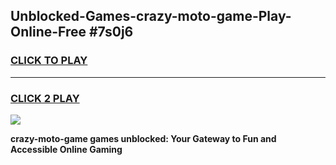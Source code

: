 
## Unblocked-Games-crazy-moto-game-Play-Online-Free #7s0j6
<h3>
<a href="https://us.freeplayer.one?title=crazy-moto-game&ref=10M">CLICK TO PLAY</a></h3>
<hr>

<h3>
<a href="https://us.freeplayer.one?title=crazy-moto-game&ref=10M">CLICK 2 PLAY</a>
  
</h3>

<a href="https://us.freeplayer.one?title=crazy-moto-game&ref=10M"><img src="https://clearcache.store/games.png"></a>


**crazy-moto-game games unblocked: Your Gateway to Fun and Accessible Online Gaming**
